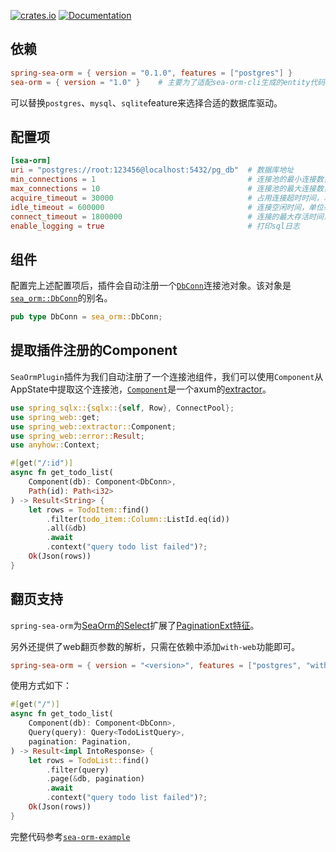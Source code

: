 [![crates.io](https://img.shields.io/crates/v/spring-sea-orm.svg)](https://crates.io/crates/spring-sea-orm)
[![Documentation](https://docs.rs/spring-sea-orm/badge.svg)](https://docs.rs/spring-sea-orm)

## 依赖

```toml
spring-sea-orm = { version = "0.1.0", features = ["postgres"] }
sea-orm = { version = "1.0" }    # 主要为了适配sea-orm-cli生成的entity代码
```

可以替换`postgres`、`mysql`、`sqlite`feature来选择合适的数据库驱动。

## 配置项

```toml
[sea-orm]
uri = "postgres://root:123456@localhost:5432/pg_db"  # 数据库地址
min_connections = 1                                  # 连接池的最小连接数，默认值为1
max_connections = 10                                 # 连接池的最大连接数，默认值为10
acquire_timeout = 30000                              # 占用连接超时时间，单位毫秒，默认30s
idle_timeout = 600000                                # 连接空闲时间，单位毫秒，默认10min
connect_timeout = 1800000                            # 连接的最大存活时间，单位毫秒，默认30min
enable_logging = true                                # 打印sql日志
```

## 组件

配置完上述配置项后，插件会自动注册一个[`DbConn`](https://docs.rs/spring-sea-orm/latest/spring_sea_orm/type.DbConn.html)连接池对象。该对象是[`sea_orm::DbConn`](https://docs.rs/sea-orm/1.0.0/sea_orm/type.DbConn.html)的别名。

```rust
pub type DbConn = sea_orm::DbConn;
```

## 提取插件注册的Component

`SeaOrmPlugin`插件为我们自动注册了一个连接池组件，我们可以使用`Component`从AppState中提取这个连接池，[`Component`](https://docs.rs/spring-web/latest/spring_web/extractor/struct.Component.html)是一个axum的[extractor](https://docs.rs/axum/latest/axum/extract/index.html)。

```rust
use spring_sqlx::{sqlx::{self, Row}, ConnectPool};
use spring_web::get;
use spring_web::extractor::Component;
use spring_web::error::Result;
use anyhow::Context;

#[get("/:id")]
async fn get_todo_list(
    Component(db): Component<DbConn>,
    Path(id): Path<i32>
) -> Result<String> {
    let rows = TodoItem::find()
        .filter(todo_item::Column::ListId.eq(id))
        .all(&db)
        .await
        .context("query todo list failed")?;
    Ok(Json(rows))
}
```

## 翻页支持

`spring-sea-orm`为[SeaOrm的Select](https://docs.rs/sea-orm/latest/sea_orm/query/struct.Select.html)扩展了[PaginationExt特征](https://docs.rs/spring-sea-orm/latest/spring_sea_orm/pagination/trait.PaginationExt.html)。

另外还提供了web翻页参数的解析，只需在依赖中添加`with-web`功能即可。

```toml
spring-sea-orm = { version = "<version>", features = ["postgres", "with-web"] }
```

使用方式如下：

```rust
#[get("/")]
async fn get_todo_list(
    Component(db): Component<DbConn>,
    Query(query): Query<TodoListQuery>,
    pagination: Pagination,
) -> Result<impl IntoResponse> {
    let rows = TodoList::find()
        .filter(query)
        .page(&db, pagination)
        .await
        .context("query todo list failed")?;
    Ok(Json(rows))
}
```

完整代码参考[`sea-orm-example`](https://github.com/spring-rs/spring-rs/tree/master/examples/sea-orm-example)